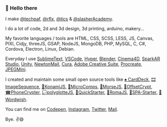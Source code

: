 ### 👋 Hello there

I make [@techpaf](https://techpaf.net), [@rflx](https://rflx.studio), [@tics](https://get-tics.com) & [@slasherAcademy](https://slasher.academy/).
<!-- ![alt text](https://raw.githubusercontent.com/tsbits/tsbits/master/techpaf.png) ![alt text](https://raw.githubusercontent.com/tsbits/tsbits/master/rflx.png) -->

I do a lot of code, 2d and 3d design, 3d printing, arduino, makery...

My favorite languages / tools are HTML, CSS, SCSS, LESS, JS, Canvas, PIXI, Cidjy, threeJS, GSAP, NodeJS, MongoDB, PHP, MySQL, C, C#, Cordova, Electron, Linux, Debian.

Everyday I use [SublimeText](https://www.sublimetext.com/), [VSCode](https://code.visualstudio.com/), [Hyper](https://hyper.is/), [Blender](https://blender.org), [Cinema4D](https://www.maxon.net/fr/cinema-4d), [SparkAR Studio](https://sparkar.facebook.com/ar-studio/), [Unity](http://unity.com/), [NewtonMail](https://newtonhq.com/), [Cura](https://ultimaker.com/fr/software/ultimaker-cura), [Adobe Creative Suite](https://www.adobe.com/fr/creativecloud.html), [Procreate](https://procreate.art/), [JPEGMini](https://www.jpegmini.com/). 

I created and maintain some small open source tools like [♠ CardDeck](https://github.com/rflx-studio/CardDeck), [🎞ImageSequence](https://github.com/techpaf/ImageSequence), [🔼KonamiJS](https://github.com/tsbits/KonamiJS), [🧱MicroComps](https://github.com/tsbits/MicroComps), [📡MorseJS](https://github.com/black-hoods/MorseJS), [🧭OffsetCrypt](https://github.com/black-hoods/OffsetCrypt), [☎PhoneCrypter](https://github.com/black-hoods/PhoneCrypter), [🏳️polyglotteJS](https://github.com/techpaf/polyglotteJS), [🚩QuickStarter](https://github.com/techpaf/QuickStarter), [🔀RomaJS](https://github.com/techpaf/RomaJS), [🏁SPA-Starter](https://github.com/techpaf/SPA-Starter), [🥪Wordwish](https://github.com/black-hoods/Wordwish).

You can find me on [Codepen](https://codepen.io/tsbits/), [Instagram](https://www.instagram.com/_tsbits/), [Twitter](https://twitter.com/_tsbits), [Mail](mailto://olive@techpaf.net).
<!-- - [techpaf Instagram](https://www.instagram.com/_techpaf/)
- [techpaf Twitter](https://twitter.com/_techpaf)
- [rflx Instagram](https://www.instagram.com/rflx_studio/)
- [rflx Twitter](https://twitter.com/rflxstudio) -->

Bye. ✌😄

<!-- ![](https://komarev.com/ghpvc/?username=tsbits&color=brightgreen) -->
